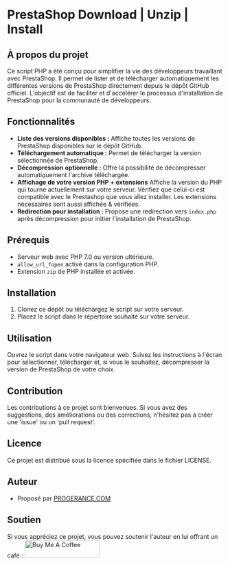 # PrestaShop Download | Unzip | Install

## À propos du projet
Ce script PHP a été conçu pour simplifier la vie des développeurs travaillant avec PrestaShop. Il permet de lister et de télécharger automatiquement les différentes versions de PrestaShop directement depuis le dépôt GitHub officiel. L'objectif est de faciliter et d'accélérer le processus d'installation de PrestaShop pour la communauté de développeurs.

## Fonctionnalités
- **Liste des versions disponibles :** Affiche toutes les versions de PrestaShop disponibles sur le dépôt GitHub.
- **Téléchargement automatique :** Permet de télécharger la version sélectionnée de PrestaShop.
- **Décompression optionnelle :** Offre la possibilité de décompresser automatiquement l'archive téléchargée.
- **Affichage de votre version PHP + extensions** Affiche la version du PHP qui tourne actuellement sur votre serveur. Vérifiez que celui-ci est compatible avec le Prestashop que vous allez installer. Les extensions nécessaires sont aussi affichée & vérifiées.
- **Redirection pour installation :** Propose une redirection vers `index.php` après décompression pour initier l'installation de PrestaShop.

## Prérequis
- Serveur web avec PHP 7.0 ou version ultérieure.
- `allow_url_fopen` activé dans la configuration PHP.
- Extension `zip` de PHP installée et activée.

## Installation
1. Clonez ce dépôt ou téléchargez le script sur votre serveur.
2. Placez le script dans le répertoire souhaité sur votre serveur.

## Utilisation
Ouvrez le script dans votre navigateur web. Suivez les instructions à l'écran pour sélectionner, télécharger et, si vous le souhaitez, décompresser la version de PrestaShop de votre choix.

## Contribution
Les contributions à ce projet sont bienvenues. Si vous avez des suggestions, des améliorations ou des corrections, n'hésitez pas à créer une 'issue' ou un 'pull request'.

## Licence
Ce projet est distribué sous la licence spécifiée dans le fichier LICENSE.

## Auteur
- Proposé par [PROGERANCE.COM](https://progerance.com)

## Soutien
Si vous appréciez ce projet, vous pouvez soutenir l'auteur en lui offrant un café : <a href="https://www.buymeacoffee.com/progerance" target="_blank"><img src="https://cdn.buymeacoffee.com/buttons/default-orange.png" alt="Buy Me A Coffee" height="41" width="174"></a>


